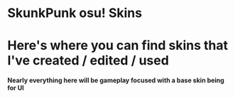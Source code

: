 # SkunkPunk osu! Skins
# Here's where you can find skins that I've created / edited / used
**Nearly everything here will be gameplay focused with a base skin being for UI**

<p align="center">
